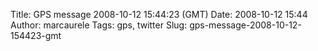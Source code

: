 Title: GPS message 2008-10-12 15:44:23 (GMT)
Date: 2008-10-12 15:44
Author: marcaurele
Tags: gps, twitter
Slug: gps-message-2008-10-12-154423-gmt

<!--break-->

<div class="gmap" id="gmap_20081012_084423">
</div>

